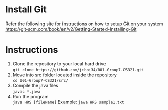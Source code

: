 # Install Git
Refer the following site for instructions on how to setup Git on your system<br />
https://git-scm.com/book/en/v2/Getting-Started-Installing-Git 

# Instructions

1. Clone the repository to your local hard drive<br />
    `git clone https://github.com/jchoi34/001-Group7-CS321.git`
2. Move into src folder located inside the repository<br />
   `cd 001-Group7-CS321/src/`
3. Compile the java files<br />
   `javac *.java`
4. Run the program<br />
   `java HRS [fileName]`
   Example:
   `java HRS sample1.txt`
